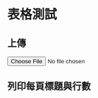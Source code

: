 # 表格測試

<script src="https://unpkg.com/xlsx/dist/xlsx.full.min.js"></script>
<script src="https://cdn.jsdelivr.net/npm/chart.js"></script>

## 上傳
<div id="upload-file">
<input type="file" id="xlsxFile" accept=".xlsx" onchange="printTitles()">
</div>

## 列印每頁標題與行數
<div id="worksheetsInfo"></div>

<script>
function uploadFile(file) {
    return new Promise((resolve, reject) => {
        const reader = new FileReader();
        reader.onload = function(e) {
            resolve(new Uint8Array(e.target.result));
        };
        reader.onerror = reject;
        reader.readAsArrayBuffer(file);
    });
}

function parseXLSX(data) {
    return XLSX.read(data, {type: 'array'});
}

async function printTitles() {
    const xlsxFile = document.getElementById('xlsxFile').files[0];
    if (!xlsxFile) {
        alert('No file selected!');
        return;
    }

    const data = await uploadFile(xlsxFile);
    const workbook = parseXLSX(data);
    const worksheetsInfoDiv = document.getElementById('worksheetsInfo');
    worksheetsInfoDiv.innerHTML = '';  // Clear previous content

    // Iterate over each worksheet in the workbook
    for (let i = 0; i < workbook.SheetNames.length; i++) {
        const worksheetName = workbook.SheetNames[i];
        const worksheet = workbook.Sheets[worksheetName];

        const jsonData = XLSX.utils.sheet_to_json(worksheet, {header: 1});
        const rowCount = jsonData.length;

        // Display the worksheet's title and row count
        const p = document.createElement('p');
        p.textContent = 'Title: ' + worksheetName + ', Row Count: ' + rowCount;
        worksheetsInfoDiv.appendChild(p);
    }
}
</script>
